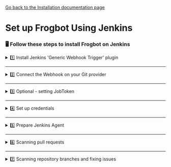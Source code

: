 [Go back to the Installation documentation page](../../../README.md)

# Set up Frogbot Using Jenkins

### 🖥️ Follow these steps to install Frogbot on Jenkins

<details>
  <summary>1️⃣ Install Jenkins 'Generic Webhook Trigger' plugin </summary>

From your Jenkins dashboard navigate to **Manage Jenkins** > **Manage Plugins** and select the **Available** tab.
Use the search bar to find **Generic Webhook Trigger** ([more info](https://plugins.jenkins.io/generic-webhook-trigger/)).

</details>

---
<details>
  <summary>2️⃣ Connect the Webhook on your Git provider </summary>

<details>
      <summary>Bitbucket Server</summary>

- Webhook URL: `JENKINS_URL/generic-webhook-trigger/invoke`
- Go to repository settings, select Webhooks, and create a new webhook.
  <img src="../../../images/bitbucket-webhook-setup.png">
- Set the webhook URL `https://jenkinsUrl/generic-webhook-trigger/invoke`
  <img src="../../../images/bitbucketserver-create-webhook.png">
</details>

<details>
    <summary>GitHub</summary>

- Webhook URL: `JENKINS_URL/generic-webhook-trigger/invoke`
- Go to repository settings and create a new webhook:
  <img src="../../../images/github-new-webhook.png">

- Add a new webhook:
  <img src="../../../images/github-webhook-setup.png">

- Set up trigger:
  <img src="../../../images/github-trigger-event.png">

</details>

<details>
  <summary>Azure Repos</summary>

- Webhook URL: `JENKINS_URL/generic-webhook-trigger/invoke`
- [Set Up Azure Repos Jenkins Webhook](https://learn.microsoft.com/en-us/azure/devops/service-hooks/services/jenkins?view=azure-devops)

</details>

<details>
   <summary>GitLab</summary>

- Go to your project settings and select webhooks.
- Set up a webhook with merge request events.
- Fill in the URL: `JENKINS URL/generic-webhook-trigger/invoke`
  <img src="../../../images/GitLab_webhook.png">

</details>

</details>

---
<details>
  <summary>3️⃣ Optional - setting JobToken</summary>

  - When using the plugin in several jobs, you will have the same URL trigger all jobs. If you
    want to trigger only a certain job you can use the **JobToken** in the URL to specify what job needs to be executed.
  - Webhook URL with **JobToken** : `JENKINS_URL/generic-webhook-trigger/invoke?token=MyJobToken`
  - On some Git providers the JobToken is called Secret Token.
  - Read more [JobToken Docs](https://plugins.jenkins.io/generic-webhook-trigger/#plugin-content-trigger-only-specific-job)
</details>

---
<details>
  <summary>4️⃣ Set up credentials</summary>

- Set up the following credentials using Jenkins credentials functionality, as **Secret Text**:
    - **JF_URL** - JFrog Platform URL (Example: "https://acme.jfrog.io")
    - **JF_ACCESS_TOKEN** *or* **JF_USER** & **JF_PASSWORD** - JFrog Credentials
    - **JF_GIT_TOKEN** - access token with read&write access to the Git repository
- [How to use credentials with Jenkins](https://www.jenkins.io/doc/book/using/using-credentials/)

</details>

---
<details>
  <summary>5️⃣ Prepare Jenkins Agent</summary>

- It is necessary to have the package manager corresponding to the repository installed on the machine. For example, for
  an npm project, npm must be installed.

</details>

---
<details>
  <summary>6️⃣ Scanning pull requests</summary>
  
Create a new pipeline with the following jenkinsfile:  [Scan Pull Request Jenkinsfile](./scan-pull-request.jenkinsfile)
  
<img src="../../../images/jenkins-pipeline-select.png" width="650"> 

Make sure to enable the build trigger.
<img src="../../../images/jenkins-build-trigger.png">

</details>

---
<details>
  <summary>7️⃣ Scanning repository branches and fixing issues</summary>
  
Create a new pipeline with the following jenkinsfile: [Scan Repository Jenkinsfile](scan-repository.jenkinsfile)
  
<img src="../../../images/jenkins-pipeline-select.png" width="650">  

</details>
